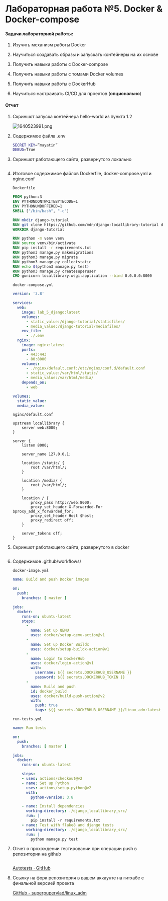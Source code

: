 # Лабораторная работа №5. Docker & Docker-compose

#### Задачи лабораторной работы:

1. Изучить механизм работы Docker

2. Научиться создавать образы и запускать контейнеры на их основе

3. Получить навыки работы с Docker-compose

4. Получить навыки работы с томами Docker volumes

5. Получить навыки работы с DockerHub

6. Научиться настраивать CI/CD для проектов (**опционально**)

#### Отчет

1. Скриншот запуска контейнера hello-world из пункта 1.2
   
   <img title="" src="file:///home/vlad/Images/screenshots/1640523991.png" alt="1640523991.png" data-align="center">

2. Содержимое файла .env
   
   ```bash
   SECRET_KEY=”mayatin”
   DEBUG=True
   ```

3. Скриншот работающего сайта, развернутого локально
   
   <img title="" src="file:///home/vlad/.config/marktext/images/2021-12-26-16-35-58-image.png" alt="" data-align="center">

4. Итоговое содержимое файлов Dockerfile, docker-compose.yml и nginx.conf
   
   `Dockerfile`
   
   ```dockerfile
   FROM python:3
   ENV PYTHONDONTWRITEBYTECODE=1
   ENV PYTHONUNBUFFERED=1
   SHELL ["/bin/bash", "-c"]
   
   RUN mkdir django-tutorial
   RUN git clone https://github.com/mdn/django-locallibrary-tutorial django-tutorial
   WORKDIR django-tutorial
   
   RUN python -m venv venv
   RUN source venv/bin/activate
   RUN pip install -r requirements.txt
   RUN python3 manage.py makemigrations
   RUN python3 manage.py migrate
   RUN python3 manage.py collectstatic
   RUN echo $(python3 manage.py test)
   RUN python3 manage.py createsuperuser
   CMD gunicorn locallibrary.wsgi:application --bind 0.0.0.0:8000
   ```
   
   `docker-compose.yml`
   
   ```yaml
   version: '3.8'
   
   services:
     web:
       image: lab_5_django:latest
       volumes:
         - static_value:/django-tutorial/staticfiles/
         - media_value:/django-tutorial/mediafiles/
       env_file:
         - ./.env
     nginx:
       image: nginx:latest
       ports:
         - 443:443
         - 80:8000
       volumes:
         - ./nginx/default.conf:/etc/nginx/conf.d/default.conf
         - static_value:/var/html/static/
         - media_value:/var/html/media/
       depends_on:
         - web
   
   volumes:
     static_value:
     media_value:
   ```
   
   `nginx/default.conf`
   
   ```nginx
   upstream locallibrary {
       server web:8000;
   }
   
   server {
       listen 8000;
   
       server_name 127.0.0.1;
   
       location /static/ {
           root /var/html/;
       }
   
       location /media/ {
           root /var/html/;
       }
   
       location / {
           proxy_pass http://web:8000;
           proxy_set_header X-Forwarded-For $proxy_add_x_forwarded_for;
           proxy_set_header Host $host;
           proxy_redirect off;
       }
   
       server_tokens off;
   }
   ```

5. Скриншот работающего сайта, развернутого в docker
   
   <img title="" src="file:///home/vlad/.config/marktext/images/2021-12-26-23-39-26-image.png" alt="" data-align="center">

6. Содержимое .github/workflows/
   
   `docker-image.yml`
   
   ```yaml
   name: Build and push Docker images
   
   on:
     push:
       branches: [ master ]
   
   jobs:
     docker:
       runs-on: ubuntu-latest
       steps:
         -
           name: Set up QEMU
           uses: docker/setup-qemu-action@v1
         -
           name: Set up Docker Buildx
           uses: docker/setup-buildx-action@v1
         -
           name: Login to DockerHub
           uses: docker/login-action@v1 
           with:
             username: ${{ secrets.DOCKERHUB_USERNAME }}
             password: ${{ secrets.DOCKERHUB_TOKEN }}
         -
           name: Build and push
           id: docker_build
           uses: docker/build-push-action@v2
           with:
             push: true
             tags: ${{ secrets.DOCKERHUB_USERNAME }}/linux_adm:latest
   ```
   
   `run-tests.yml`
   
   ```yaml
   name: Run tests
   
   on:
     push:
       branches: [ master ]
   
   jobs:
     docker:
       runs-on: ubuntu-latest
   
       steps:
       - uses: actions/checkout@v2
       - name: Set up Python 
         uses: actions/setup-python@v2
         with:
           python-version: 3.8
   
       - name: Install dependencies
         working-directory: ./django_locallibrary_src/
         run: | 
           pip install -r requirements.txt 
       - name: Test with flake8 and django tests
         working-directory: ./django_locallibrary_src/
         run: |
           python manage.py test
   ```

7. Отчет о прохождении тестировании при операции push в репозитории на github
   
   <img title="" src="file:///home/vlad/.config/marktext/images/2021-12-27-01-27-44-image.png" alt="" data-align="center">
   
   [Autotests · GitHub](https://github.com/superpupervlad/linux_adm/runs/4638024432)

8. Ссылку на форк репозитория в вашем аккаунте на гитхабе с финальной версией проекта
   
   [GitHub - superpupervlad/linux_adm](https://github.com/superpupervlad/linux_adm/)
